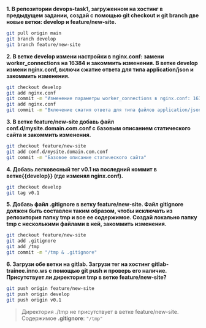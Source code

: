 **1. В репозитории devops-task1, загруженном на хостинг в предыдущем задании, создай с помощью git checkout и git branch две новые ветки: develop и feature/new-site.**

```bash
git pull origin main
git branch develop
git branch feature/new-site
```

**2. В ветке develop измени настройки в nginx.conf: замени worker_connections на 16384 и закоммить изменения. В ветке develop измени nginx.conf, включи сжатие ответа для типа application/json и закоммить изменения.**

```bash
git checkout develop
git add nginx.conf
git commit -m "Изменение параметры worker_connections в nginx.conf: 16384"
git add nginx.conf
git commit -m "Включение сжатия ответа для типа файлов application/json"
```

**3. В ветке feature/new-site добавь файл conf.d/mysite.domain.com.conf с базовым описанием статического сайта и закоммить изменения.**

```bash
git checkout feature/new-site
git add conf.d/mysite.domain.com.conf
git commit -m "Базовое описание статического сайта"
```

**4. Добавь легковесный тег v0.1 на последний коммит в  ветке{{develop}} (где изменял nginx.conf).**

```bash
git checkout develop
git tag v0.1
```

**5. Добавь файл .gitignore в ветку feature/new-site.  Файл gitignore должен быть составлен таким образом, чтобы исключать из репозитория папку tmp и все ее содержимое. Создай локально папку tmp с несколькими файлами в ней, закоммить изменения.**

```bash
git checkout feature/new-site
git add .gitignore
git add /tmp
git commit -m "/tmp & .gitignore"
```

**6. Загрузи обе ветки на gitlab. Загрузи тег на хостинг gitlab-trainee.inno.ws с помощью git push и проверь его наличие. Присутствует ли директория tmp в ветке feature/new-site?**

```bash
git push origin feature/new-site
git push origin develop
git push origin v0.1
```

> Директория ./tmp не присутствует в ветке feature/new-site. Содержимое **.gitignore**: `"/tmp"`
